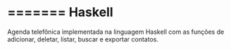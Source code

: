 ﻿=======
Haskell
=======

Agenda telefônica implementada na linguagem 
Haskell com as funções de adicionar, deletar,
listar, buscar e exportar contatos.
